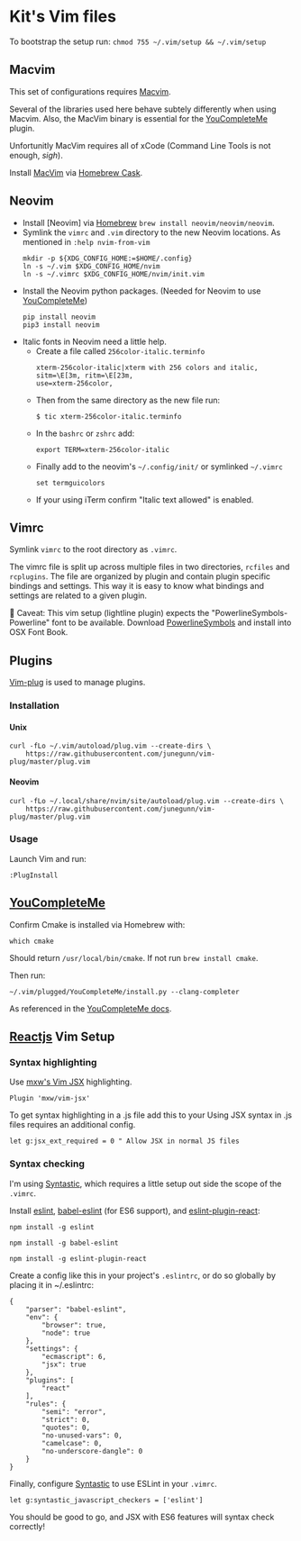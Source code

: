 # Kit's Vim files

To bootstrap the setup run: `chmod 755 ~/.vim/setup && ~/.vim/setup`

## Macvim

This set of configurations requires [Macvim].

Several of the libraries used here behave subtely differently when using Macvim.
Also, the MacVim binary is essential for the [YouCompleteMe] plugin.

Unfortunitly MacVim requires all of xCode (Command Line Tools is not enough,
_sigh_).

Install [MacVim] via [Homebrew Cask].

## Neovim

* Install [Neovim] via [Homebrew] `brew install neovim/neovim/neovim`.
* Symlink the `vimrc` and `.vim` directory to the new Neovim locations.
    As mentioned in `:help nvim-from-vim`
    ```shell
    mkdir -p ${XDG_CONFIG_HOME:=$HOME/.config}
    ln -s ~/.vim $XDG_CONFIG_HOME/nvim
    ln -s ~/.vimrc $XDG_CONFIG_HOME/nvim/init.vim
    ```
* Install the Neovim python packages. (Needed for Neovim to use [YouCompleteMe])
    ```shell
    pip install neovim
    pip3 install neovim
    ```
* Italic fonts in Neovim need a little help.
    * Create a file called `256color-italic.terminfo`
        ```
        xterm-256color-italic|xterm with 256 colors and italic,
        sitm=\E[3m, ritm=\E[23m,
        use=xterm-256color,
        ```
    * Then from the same directory as the new file run:
        ```
        $ tic xterm-256color-italic.terminfo
        ```
    * In the `bashrc` or `zshrc` add:
        ```
        export TERM=xterm-256color-italic
        ```
    * Finally add to the neovim's `~/.config/init/` or symlinked `~/.vimrc`
        ```
        set termguicolors
        ```
    * If your using iTerm confirm "Italic text allowed" is enabled.

## Vimrc

Symlink `vimrc` to the root directory as `.vimrc`.

The vimrc file is split up across multiple files in two directories, `rcfiles`
and `rcplugins`. The file are organized by plugin and contain plugin specific
bindings and settings. This way it is easy to know what bindings and settings
are related to a given plugin.

:large_orange_diamond: Caveat: This vim setup (lightline plugin) expects the
"PowerlineSymbols-Powerline" font to be available. Download [PowerlineSymbols]
and install into OSX Font Book.

## Plugins

[Vim-plug] is used to manage plugins.

### Installation

#### Unix

```shell
curl -fLo ~/.vim/autoload/plug.vim --create-dirs \
    https://raw.githubusercontent.com/junegunn/vim-plug/master/plug.vim
```

#### Neovim

```shell
curl -fLo ~/.local/share/nvim/site/autoload/plug.vim --create-dirs \
    https://raw.githubusercontent.com/junegunn/vim-plug/master/plug.vim
```

### Usage

Launch Vim and run:

```shell
:PlugInstall
```

## [YouCompleteMe]

Confirm Cmake is installed via Homebrew with:

```
which cmake
```

Should return `/usr/local/bin/cmake`. If not run `brew install cmake`.

Then run:

```
~/.vim/plugged/YouCompleteMe/install.py --clang-completer
```

As referenced in the [YouCompleteMe docs].

## [Reactjs] Vim Setup

### Syntax highlighting

Use [mxw's Vim JSX](https://github.com/mxw/vim-jsx) highlighting.

```
Plugin 'mxw/vim-jsx'
```

To get syntax highlighting in a .js file add this to your Using JSX syntax  in .js files requires an additional config.

```
let g:jsx_ext_required = 0 " Allow JSX in normal JS files
```

### Syntax checking

I'm using [Syntastic], which requires a little setup out side the scope of
the `.vimrc`.

Install [eslint], [babel-eslint]  (for ES6 support), and [eslint-plugin-react]:

```
npm install -g eslint

npm install -g babel-eslint

npm install -g eslint-plugin-react
```

Create a config like this in your project's `.eslintrc`, or do so globally by
placing it in ~/.eslintrc:

```
{
    "parser": "babel-eslint",
    "env": {
        "browser": true,
        "node": true
    },
    "settings": {
        "ecmascript": 6,
        "jsx": true
    },
    "plugins": [
        "react"
    ],
    "rules": {
        "semi": "error",
        "strict": 0,
        "quotes": 0,
        "no-unused-vars": 0,
        "camelcase": 0,
        "no-underscore-dangle": 0
    }
}
```

Finally, configure [Syntastic] to use ESLint in your `.vimrc`.

```
let g:syntastic_javascript_checkers = ['eslint']
```

You should be good to go, and JSX with ES6 features will syntax check correctly!

[eslint-plugin-react]: https://github.com/yannickcr/eslint-plugin-react
[babel-eslint]: https://github.com/babel/babel-eslint
[eslint]: http://eslint.org/
[syntastic]: https://github.com/vim-syntastic/syntastic
[Homebrew]: http://brew.sh/
[Homebrew Cask]: https://github.com/caskroom/homebrew-cask
[MacVim]: https://github.com/b4winckler/macvim
[Vim-plug]: https://github.com/junegunn/vim-plug
[YouCompleteMe]: https://github.com/Valloric/YouCompleteMe
[YouCompleteMe docs]: https://github.com/Valloric/YouCompleteMe#mac-os-x-installation
[PowerlineSymbols]: https://github.com/powerline/powerline/blob/develop/font/PowerlineSymbols.otf?raw=true
[Reactjs]: https://reactjs.org/

